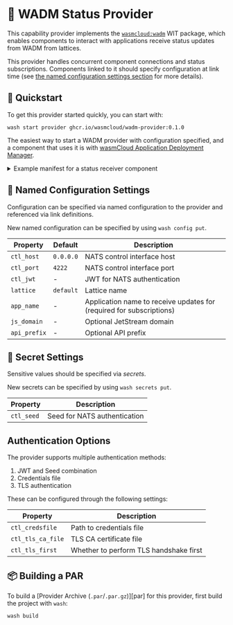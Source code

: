 # 📡 WADM Status Provider

This capability provider implements the [`wasmcloud:wadm`][wasmcloud-wadm-wit] WIT package, which enables components to interact with applications receive status updates from WADM from lattices.

This provider handles concurrent component connections and status subscriptions. Components linked to it should specify configuration at link time (see [the named configuration settings section](#named-configuration-settings) for more details).

[wasmcloud-wadm-wit]: https://github.com/wasmCloud/wasmCloud/tree/main/crates/provider-wadm/wit

## 👟 Quickstart

To get this provider started quickly, you can start with:

```console
wash start provider ghcr.io/wasmcloud/wadm-provider:0.1.0
```

The easiest way to start a WADM provider with configuration specified, and a component that uses it is with [wasmCloud Application Deployment Manager][wadm].

<details>
<summary>Example manifest for a status receiver component</summary>

```yaml
apiVersion: core.oam.dev/v1beta1
kind: Application
metadata:
  name: wadm-status-example
  annotations:
    version: v0.0.1
    description: WADM Status Receiver example
spec:
  components:
    # A capability provider that enables WADM status updates
    - name: wadm-client
      type: capability
      properties:
        image: ghcr.io/wasmcloud/wadm-provider:0.1.0
        config:
          - name: default-wadm
            properties:
              ctl_host: "127.0.0.1"
              ctl_port: "4222"
              lattice: "default"

    # A component that receives status updates
    - name: status-receiver
      type: component
      properties:
        image: file://./build/wadm_status_receiver_s.wasm
      traits:
        - type: spreadscaler
          properties:
            instances: 1
        - type: link
          properties:
            target:
              name: wadm-client
              config:
                - name: default-wadm-sub
                  properties:
                    app_name: "my-app"  # Application to monitor
            namespace: wasmcloud
            package: wadm
            interfaces: [handler]
```

</details>

[wadm]: https://github.com/wasmCloud/wadm

## 📑 Named Configuration Settings

Configuration can be specified via named configuration to the provider and referenced via link definitions.

New named configuration can be specified by using `wash config put`.

| Property | Default | Description |
|----------|---------|-------------|
| `ctl_host` | `0.0.0.0` | NATS control interface host |
| `ctl_port` | `4222` | NATS control interface port |
| `ctl_jwt` | - | JWT for NATS authentication |
| `lattice` | `default` | Lattice name |
| `app_name` | - | Application name to receive updates for (required for subscriptions) |
| `js_domain` | - | Optional JetStream domain |
| `api_prefix` | - | Optional API prefix |

## 🔐 Secret Settings

Sensitive values should be specified via *secrets*.

New secrets can be specified by using `wash secrets put`.

| Property | Description |
|----------|-------------|
| `ctl_seed` | Seed for NATS authentication |

## Authentication Options

The provider supports multiple authentication methods:

1. JWT and Seed combination
2. Credentials file
3. TLS authentication

These can be configured through the following settings:

| Property | Description |
|----------|-------------|
| `ctl_credsfile` | Path to credentials file |
| `ctl_tls_ca_file` | TLS CA certificate file |
| `ctl_tls_first` | Whether to perform TLS handshake first |

## 📦 Building a PAR

To build a [Provider Archive (`.par`/`.par.gz`)][par] for this provider, first build the project with `wash`:

```console
wash build
```
